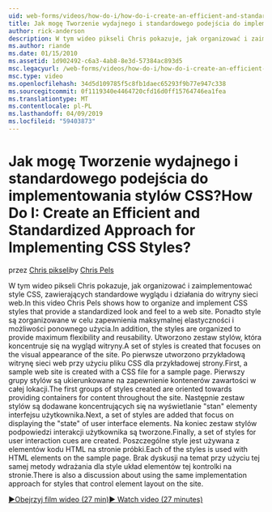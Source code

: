 ```yaml
---
uid: web-forms/videos/how-do-i/how-do-i-create-an-efficient-and-standardized-approach-for-implementing-css-styles
title: Jak mogę Tworzenie wydajnego i standardowego podejścia do implementowania stylów CSS? | Microsoft Docs
author: rick-anderson
description: W tym wideo pikseli Chris pokazuje, jak organizować i zaimplementować style CSS, zawierających standardowe wyglądu i działania do witryny sieci web. Ponadto są stylów...
ms.author: riande
ms.date: 01/15/2010
ms.assetid: 1d902492-c6a3-4ab8-8e3d-57384ac893d5
msc.legacyurl: /web-forms/videos/how-do-i/how-do-i-create-an-efficient-and-standardized-approach-for-implementing-css-styles
msc.type: video
ms.openlocfilehash: 34d5d109785f5c8fb1daec65293f9b77e947c338
ms.sourcegitcommit: 0f1119340e4464720cfd16d0ff15764746ea1fea
ms.translationtype: MT
ms.contentlocale: pl-PL
ms.lasthandoff: 04/09/2019
ms.locfileid: "59403873"
---
```

# <a name="how-do-i-create-an-efficient-and-standardized-approach-for-implementing-css-styles"></a><span data-ttu-id="b1adb-105">Jak mogę Tworzenie wydajnego i standardowego podejścia do implementowania stylów CSS?</span><span class="sxs-lookup"><span data-stu-id="b1adb-105">How Do I: Create an Efficient and Standardized Approach for Implementing CSS Styles?</span></span>

<span data-ttu-id="b1adb-106">przez [Chris pikseli](https://twitter.com/chrispels)</span><span class="sxs-lookup"><span data-stu-id="b1adb-106">by [Chris Pels](https://twitter.com/chrispels)</span></span>

<span data-ttu-id="b1adb-107">W tym wideo pikseli Chris pokazuje, jak organizować i zaimplementować style CSS, zawierających standardowe wyglądu i działania do witryny sieci web.</span><span class="sxs-lookup"><span data-stu-id="b1adb-107">In this video Chris Pels shows how to organize and implement CSS styles that provide a standardized look and feel to a web site.</span></span> <span data-ttu-id="b1adb-108">Ponadto style są zorganizowane w celu zapewnienia maksymalnej elastyczności i możliwości ponownego użycia.</span><span class="sxs-lookup"><span data-stu-id="b1adb-108">In addition, the styles are organized to provide maximum flexibility and reusability.</span></span> <span data-ttu-id="b1adb-109">Utworzono zestaw stylów, która koncentruje się na wygląd witryny.</span><span class="sxs-lookup"><span data-stu-id="b1adb-109">A set of styles is created that focuses on the visual appearance of the site.</span></span> <span data-ttu-id="b1adb-110">Po pierwsze utworzono przykładową witrynę sieci web przy użyciu pliku CSS dla przykładowej strony.</span><span class="sxs-lookup"><span data-stu-id="b1adb-110">First, a sample web site is created with a CSS file for a sample page.</span></span> <span data-ttu-id="b1adb-111">Pierwszy grupy stylów są ukierunkowane na zapewnienie kontenerów zawartości w całej lokacji.</span><span class="sxs-lookup"><span data-stu-id="b1adb-111">The first groups of styles created are oriented towards providing containers for content throughout the site.</span></span> <span data-ttu-id="b1adb-112">Następnie zestaw stylów są dodawane koncentrujących się na wyświetlanie "stan" elementy interfejsu użytkownika.</span><span class="sxs-lookup"><span data-stu-id="b1adb-112">Next, a set of styles are added that focus on displaying the "state" of user interface elements.</span></span> <span data-ttu-id="b1adb-113">Na koniec zestaw stylów podpowiedzi interakcji użytkownika są tworzone.</span><span class="sxs-lookup"><span data-stu-id="b1adb-113">Finally, a set of styles for user interaction cues are created.</span></span> <span data-ttu-id="b1adb-114">Poszczególne style jest używana z elementów kodu HTML na stronie próbki.</span><span class="sxs-lookup"><span data-stu-id="b1adb-114">Each of the styles is used with HTML elements on the sample page.</span></span> <span data-ttu-id="b1adb-115">Brak dyskusji na temat przy użyciu tej samej metody wdrażania dla style układ elementów tej kontrolki na stronie.</span><span class="sxs-lookup"><span data-stu-id="b1adb-115">There is also a discussion about using the same implementation approach for styles that control element layout on the site.</span></span>

[<span data-ttu-id="b1adb-116">&#9654;Obejrzyj film wideo (27 min)</span><span class="sxs-lookup"><span data-stu-id="b1adb-116">&#9654; Watch video (27 minutes)</span></span>](https://channel9.msdn.com/Blogs/ASP-NET-Site-Videos/how-do-i-create-an-efficient-and-standardized-approach-for-implementing-css-styles)
